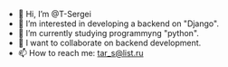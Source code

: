 - 👋 Hi, I’m @T-Sergei
- 👀 I’m interested in developing a backend on "Django".
- 🌱 I’m currently studying programmyng "python".
- 💞️ I want to collaborate on backend development.
- 📫 How to reach mе: tar_s@list.ru

<!---
T-Sergei/T-Sergei is a ✨ special ✨ repository because its `README.md` (this file) appears on your GitHub profile.
You can click the Preview link to take a look at your changes.
--->
